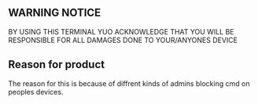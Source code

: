 ## WARNING NOTICE
BY USING THIS TERMINAL YUO ACKNOWLEDGE THAT YOU WILL BE RESPONSIBLE FOR ALL DAMAGES DONE TO YOUR/ANYONES DEVICE
## Reason for product
The reason for this is because of diffrent kinds of admins blocking cmd on peoples devices.
